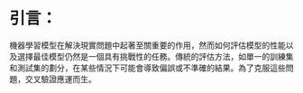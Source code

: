 引言：
====
機器學習模型在解決現實問題中起著至關重要的作用，然而如何評估模型的性能以及選擇最佳模型仍然是一個具有挑戰性的任務。傳統的評估方法，如單一的訓練集和測試集的劃分，在某些情況下可能會導致偏誤或不準確的結果。為了克服這些問題，交叉驗證應運而生。
